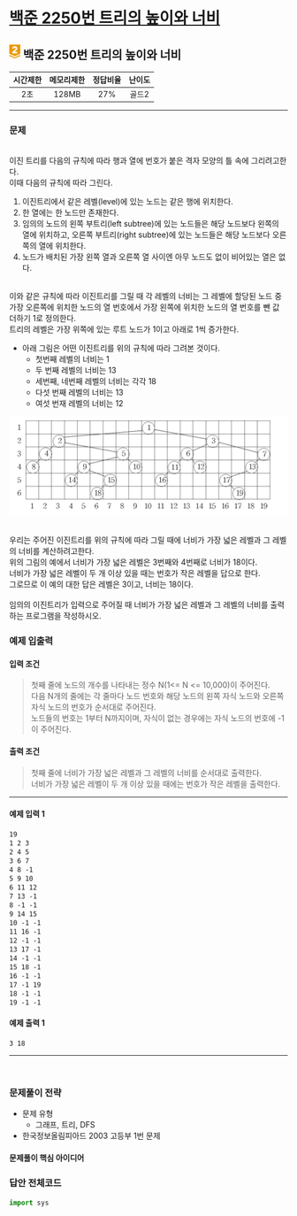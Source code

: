 
# [백준 2250번 트리의 높이와 너비](https://www.acmicpc.net/problem/2250)

## <img src="https://raw.githubusercontent.com/gudals-kim/Studyroom/0c61bf1ad9b6434ff624dbab4012654df8c92b01/codingtest/img/rank/gold_2.svg" width="20">  백준 2250번 트리의 높이와 너비   


|  시간제한  | 메모리제한  | 정답비율  |  난이도   | 
|:------:|:------:|:-----:|:------:|
|   2초   | 128MB  |  27%  |  골드2   |

---

### 문제

<br> 이진 트리를 다음의 규칙에 따라 행과 열에 번호가 붙은 격자 모양의 틀 속에 그리려고한다.
<br> 이때 다음의 규칙에 따라 그린다.

1. 이진트리에서 같은 레벨(level)에 있는 노드는 같은 행에 위치한다.
2. 한 열에는 한 노드만 존재한다.
3. 임의의 노드의 왼쪽 부트리(left subtree)에 있는 노드들은 해당 노드보다 왼쪽의 열에 위치하고, 오른쪽 부트리(right subtree)에 있는 노드들은 해당 노드보다 오른쪽의 열에 위치한다.
4. 노드가 배치된 가장 왼쪽 열과 오른쪽 열 사이엔 아무 노드도 없이 비어있는 열은 없다.

<br> 이와 같은 규칙에 따라 이진트리를 그릴 때 각 레벨의 너비는 그 레벨에 할당된 노드 중 가장 오른쪽에 위치한 노드의 열 번호에서 가장 왼쪽에 위치한 노드의 열 번호를 뺀 값 더하기 1로 정의한다.
<br> 트리의 레벨은 가장 위쪽에 있는 루트 노드가 1이고 아래로 1씩 증가한다.
<br>  

- 아래 그림은 어떤 이진트리를 위의 규칙에 따라 그려본 것이다.
  - 첫번째 레벨의 너비는 1
  - 두 번째 레벨의 너비는 13
  - 세번째, 네번째 레벨의 너비는 각각 18
  - 다섯 번째 레벨의 너비는 13
  - 여섯 번재 레벨의 너비는 12

<img src="https://github.com/gudals-kim/Studyroom/blob/delevlop/codingtest/img/backjoon_2250_1.png?raw=true">

<br> 우리는 주어진 이진트리를 위의 규칙에 따라 그릴 때에 너비가 가장 넓은 레벨과 그 레벨의 너비를 계산하려고한다.
<br> 위의 그림의 예에서 너비가 가장 넓은 레벨은 3번째와 4번째로 너비가 18이다.
<br> 너비가 가장 넓은 레벨이 두 개 이상 있을 때는 번호가 작은 레벨을 답으로 한다.
<br> 그로므로 이 예의 대한 답은 레벨은 3이고, 너비는 18이다.
<br>
<br> 임의의 이진트리가 입력으로 주어질 때 너비가 가장 넓은 레벨과 그 레벨의 너비를 출력하는 프로그램을 작성하시오.

### 예제 입출력

#### 입력 조건
> 첫째 줄에 노드의 개수를 나타내는 정수 N(1<= N <= 10,000)이 주어진다.<br> 
> 다음 N개의 줄에는 각 줄마다 노드 번호와 해당 노드의 왼쪽 자식 노드와 오른쪽 자식 노드의 번호가 순서대로 주어진다.<br>
> 노드들의 번호는 1부터 N까지이며, 자식이 없는 경우에는 자식 노드의 번호에 -1이 주어진다. <br>
#### 출력 조건
> 첫째 줄에 너비가 가장 넓은 레벨과 그 레벨의 너비를 순서대로 출력한다. <br>
> 너비가 가장 넓은 레벨이 두 개 이상 있을 때에는 번호가 작은 레벨을 출력한다. <br>
---
#### 예제 입력 1
```
19
1 2 3
2 4 5
3 6 7
4 8 -1
5 9 10
6 11 12
7 13 -1
8 -1 -1
9 14 15
10 -1 -1
11 16 -1
12 -1 -1
13 17 -1
14 -1 -1
15 18 -1
16 -1 -1
17 -1 19
18 -1 -1
19 -1 -1
```
#### 예제 출력 1
```
3 18
```
---



<br>

### 문제풀이 전략
- 문제 유형
  - 그래프, 트리, DFS
- 한국정보올림피아드 2003 고등부 1번 문제

#### 문제풀이 핵심 아이디어


### 답안 전체코드

```py
import sys

```
